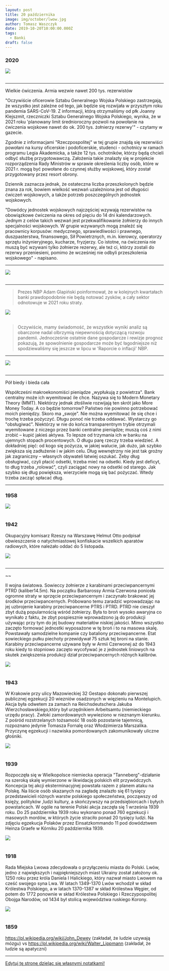 ```yaml
---
layout: post
title: 20 października
image: img/october/lwow.jpg
author: Tomasz Waszczyk
date: 2019-10-20T10:00:00.000Z
tags:
  - Banki
draft: false
---
```


### 2020

<img src="./img/october/sporttooszustwo.jpg"><br><br>

---

Wielkie ćwiczenia. Armia wezwie nawet 200 tys. rezerwistów

"Oczywiście oficerowie Sztabu Generalnego Wojska Polskiego zastrzegają, że wszystko jest zależne od tego, jak będzie się rozwijała w przyszłym roku pandemia SARS-CoV-19. Z informacji, którą otrzymaliśmy od płk Joanny Klejszmit, rzeczniczki Sztabu Generalnego Wojska Polskiego, wynika, że w 2021 roku 'planowany limit średnioroczny pozwoli na powołanie na ćwiczenia wojskowe nawet do ok. 200 tys. żołnierzy rezerwy'" - czytamy w gazecie.

Zgodnie z informacjami "Rzeczpospolitej" w tej grupie znajdą się rezerwiści powołani na kursy oficerskie i podoficerskie, studenci - ochotnicy w ramach programu Legia Akademicka, a także 12 tys. ochotników, którzy będą chcieli odbyć służbę przygotowawczą. Założenia takie znalazły się w projekcie rozporządzenia Rady Ministrów w sprawie określenia liczby osób, które w 2021 r. mogą być powołane do czynnej służby wojskowej, który został przygotowany przez resort obrony.

Dziennik zaznacza jednak, że ostateczna liczba przeszkolonych będzie znana za rok, bowiem wielkość wezwań uzależniona jest od długości ćwiczeń wojskowych, a także potrzeb poszczególnych jednostek wojskowych.

"Dowódcy jednostek wojskowych najczęściej wzywają rezerwistów na obowiązkowe ćwiczenia na okres od pięciu do 14 dni kalendarzowych. Jednym z celów takich wezwań jest przekwalifikowanie żołnierzy do innych specjalności wojskowych. W grupie wzywanych mogą znaleźć się pracownicy korpusów: medycznego, sprawiedliwości i prawnego, duszpasterstwa, finansowego, Sił Powietrznych, m.in. kierowcy, operatorzy sprzętu inżynieryjnego, kucharze, fryzjerzy. Co istotne, na ćwiczenia nie muszą być wzywani tylko żołnierze rezerwy, ale też ci, którzy zostali do rezerwy przeniesieni, pomimo że wcześniej nie odbyli przeszkolenia wojskowego" - napisano.

<!-- Bogaci ludzie w Chinach często zatrudniają duplikaty do odbycia kary więzienia. Praktyka nazywana jest ′′ ding zui ′′ czyli ′′ przestępczym zastępstwem " -->

---

<img src="./img/october/sasin.jpg"><br><br>

---

> Prezes NBP Adam Glapiński poinformował, że w kolejnych kwartałach banki prawdopodobnie nie będą notować zysków, a cały sektor odnotowuje w 2021 roku straty.

<img src="./img/october/banki2020.png"><br><br>

> Oczywiście, mamy świadomość, że wszystkie wyniki analiz są obarczone nadal olbrzymią niepewnością dotyczącą rozwoju pandemii. Jednocześnie ostatnie dane gospodarcze i rewizje prognoz pokazują, że spowolnienie gospodarcze może być łagodniejsze niż spodziewaliśmy się jeszcze w lipcu w 'Raporcie o inflacji' NBP.

---

<img src="./img/october/wies2020.jpg"><br><br>

---

Pół biedy i bieda cała

Współcześni makroekonomiści pieniądze „wypłukują z powietrza". Bank centralny może ich wyemitować ile chce. Nazywa się to Modern Monetary Theory (MMT). Niektórzy jednak złośliwie rozwijają ten skrót jako More Money Today. A co będzie tomorrow?
Państwo nie powinno potrzebować moich pieniędzy. Skoro ma „swoje".
Nie można wyemitować ile się chce i trochę trzeba pożyczyć. Długu ponoć nie trzeba oddawać. Wystarczy go "obsługiwać".
Niektórzy w nie do końca transparentnym trybie otrzymali wyemitowane z niczego przez banki centralne pieniądze; muszą coś z nimi zrobić – kupić jakieś aktywa. To lepsze od trzymania ich w banku na ujemnych stopach procentowych.
O długu parę rzeczy trzeba wiedzieć. A dokładniej pięć: od kogo się pożycza, w jakiej walucie, jak dużo, jak szybko zwiększa się zadłużenie i w jakim celu. Dług wewnętrzny nie jest tak groźny jak zagraniczny – własnych obywateli łatwiej oszukać.
Żeby dług obsługiwać, czyli płacić odsetki, trzeba mieć na odsetki. Kiedy jest deficyt, to dług trzeba „rolować", czyli zaciągać nowy na odsetki od starego. Jak szybko się dług powiększa, wierzyciele mogą się bać pożyczać. Wtedy trzeba zacząć spłacać dług.

---

### 1958

<img src="./img/october/elektryfikacja-polskiej-wsi-1958.png"><br><br>

### 1942

Okupacyjny komisarz Rzeszy na Warszawę Helmut Otto podpisał obwieszczenie o natychmiastowej konfiskacie wszelkich aparatów radiowych, które należało oddać do 5 listopada.

<img src="./img/october/radio.jpg"><br><br>

---

~~

II wojna światowa. Sowieccy żołnierze z karabinami przeciwpancernymi PTRD (kaliber14.5m). Na początku Barbarossy Armia Czerwona poniosła ogromne straty w sprzęcie przeciwpancernym i zaczynało brakować jej środków przeciwpancernych. Próbowano temu zaradzić wprowadzając na jej uzbrojenie  karabiny przeciwpancerne  PTRS i PTRD.   PTRD nie cieszył zbyt dużą popularnością wśród żołnierzy. Była to broń wysoko awaryjna co wynikało  z faktu, że zbyt pospiesznie wprowadzono ją do produkcji używając przy tym do jej budowy materiałów niskiej jakości.    Mimo wszystko  zaczęto formować jednostki wyposażone w tę broń i to na masowa skalę. Powstawały samodzielne kompanie  czy bataliony przeciwpancerne.    Etat sowieckiego pułku piechoty przewidywał 75 sztuk tej broni na stanie. Karabiny przeciwpancerne używane były w Armii Czerwonej aż do 1943 roku kiedy to stopniowo zaczęto wycofywać je z jednostek liniowych na skutek zwiększenia produkcji dział przeciwpancernych różnych kalibrów.

<img src="./img/october/karabinprzeciwpancerny.jpg"><br><br>

### 1943

W Krakowie przy ulicy Mazowieckiej 32 Gestapo dokonało pierwszej publicznej egzekucji 20 wiezniów osadzonych w więzieniu na Montelupich. Akcja była odwetem za zamach na Reichsdeutschera Jakuba Wierzchosławskiego,który był urzędnikiem Arbeitsamtu (niemieckiego urzędu pracy). Zwłoki zamordowanych wywieziono w nieznanym kierunku. Z pośród rozstrzelanych tożsamość 18 osób pozostanie tajemnicą, rozpoznano jedynie Tomasza Fornalę oraz Włodzimierza Marszalika.
Przyczynę egzekucji i nazwiska pomordowanych zakomunikowały uliczne głośniki.

<img src="./img/october/montelupich.jpg"><br><br>

### 1939

Rozpoczęła się w Wielkopolsce niemiecka operacja "Tanneberg"-działanie na szeroką skalę wymierzone w likwidację polskich elit przywódczych. Koncepcja tej akcji eksterminacyjnej powstała razem z planem ataku na Polskę. Na liście osób skazanych na zagładę znalazło się 61 tysięcy przedstawicieli różnych warstw polskiego społeczeństwa, począwszy od księży, polityków ,ludzi kultury, a skończywszy na przedsiębiorcach i byłych powstańcach.
W ogóle na terenie Polski akcja zaczęła się 1 września 1939 roku. Do 25 października 1939 roku wykonano ponad 760 egzekucji i masowych mordów, w których życie straciło ponad 20 tysięcy ludzi.
Na zdjęciu egzekucja Polaków przez Einsatzkommando
11 pod dowództwem Heinza Graefe w Kórniku 20 października 1939.

<img src="./img/october/tanneberg.jpg"/><br><br>

### 1918

Rada Miejska Lwowa zdecydowała o przyłączeniu miasta do Polski. Lwów, jedno z największych i najpiękniejszych miast Ukrainy został założony ok. 1250 roku przez króla Daniela I Halickiego, który nazwał miasto Lwowem na cześć swojego syna Lwa. W latach 1349-1370 Lwów wchodził w skład Królestwa Polskiego, a w latach 1370-1387 w skład Królestwa Węgier, od potem do 1772 ponownie w skład Królestwa Polskiego i Rzeczypospolitej Obojga Narodów, od 1434 był stolicą województwa ruskiego Korony.

<img src="./img/october/lwow.jpg"/><br><br>

### 1859

https://pl.wikipedia.org/wiki/John_Dewey (zakładał, że ludzie uzywają mózgu) vs https://pl.wikipedia.org/wiki/Walter_Lippmann (zakładał, że ludzie są apatyczni)

---

<a href="https://github.com/TomaszWaszczyk/historia.waszczyk.com/edit/master/src/content/october-20.md" target="_blank">Edytuj tę stronę dzieląc się własnymi notatkami!</a>
